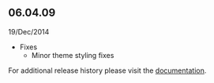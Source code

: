 
## 06.04.09

19/Dec/2014


* Fixes
	* Minor theme styling fixes


For additional release history please visit the [documentation](http://docs.dnnstuff.com/pages/aggregator).

